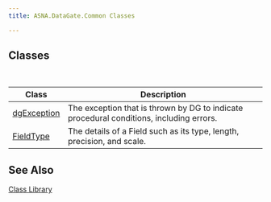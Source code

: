 ```yaml
---
title: ASNA.DataGate.Common Classes

---
```


## Classes

<br />



| Class | Description |
| ---- | ---- |
| [dgException](dgexception-class.html) | The exception that is thrown by DG to indicate procedural conditions, including errors. |
| [FieldType](field-type-class.html) | The details of a Field such as its type, length, precision, and scale. |



## See Also


[Class Library](class-library-main.html)

